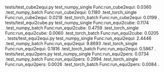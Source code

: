 tests/test_cube2equi.py test_numpy_single
Func:run_cube2equi:     0.0360
.test_numpy_batch
Func:run_cube2equi:     0.1180
.test_torch_single
Func:run_cube2equi:     0.0218
.test_torch_batch
Func:run_cube2equi:     0.0199
.
tests/test_equi2cube.py test_numpy_single
Func:run_equi2cube:     0.1174
.test_numpy_batch
Func:run_equi2cube:     0.4759
.test_torch_single
Func:run_equi2cube:     0.0060
.test_torch_batch
Func:run_equi2cube:     0.0205
.
tests/test_equi2equi.py test_numpy_single
Func:run_equi2equi:     2.4446
.test_numpy_batch
Func:run_equi2equi:     9.8693
.test_torch_single
Func:run_equi2equi:     0.1816
.test_torch_batch
Func:run_equi2equi:     0.5867
.
tests/test_equi2pers.py test_numpy_single
Func:run_equi2pers:     0.0734
.test_numpy_batch
Func:run_equi2pers:     0.2994
.test_torch_single
Func:run_equi2pers:     0.0026
.test_torch_batch
Func:run_equi2pers:     0.0084
.

